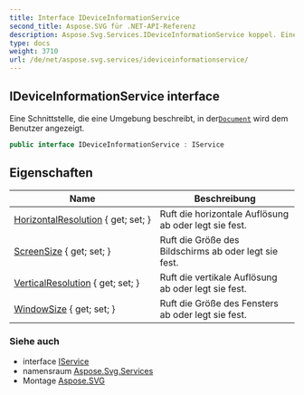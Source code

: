 ```yaml
---
title: Interface IDeviceInformationService
second_title: Aspose.SVG für .NET-API-Referenz
description: Aspose.Svg.Services.IDeviceInformationService koppel. Eine Schnittstelle die eine Umgebung beschreibt in derDocument wird dem Benutzer angezeigt.
type: docs
weight: 3710
url: /de/net/aspose.svg.services/ideviceinformationservice/
---
```

## IDeviceInformationService interface

Eine Schnittstelle, die eine Umgebung beschreibt, in der[`Document`](../../aspose.svg.dom/document/) wird dem Benutzer angezeigt.

```csharp
public interface IDeviceInformationService : IService
```

## Eigenschaften

| Name | Beschreibung |
| --- | --- |
| [HorizontalResolution](../../aspose.svg.services/ideviceinformationservice/horizontalresolution/) { get; set; } | Ruft die horizontale Auflösung ab oder legt sie fest. |
| [ScreenSize](../../aspose.svg.services/ideviceinformationservice/screensize/) { get; set; } | Ruft die Größe des Bildschirms ab oder legt sie fest. |
| [VerticalResolution](../../aspose.svg.services/ideviceinformationservice/verticalresolution/) { get; set; } | Ruft die vertikale Auflösung ab oder legt sie fest. |
| [WindowSize](../../aspose.svg.services/ideviceinformationservice/windowsize/) { get; set; } | Ruft die Größe des Fensters ab oder legt sie fest. |

### Siehe auch

* interface [IService](../iservice/)
* namensraum [Aspose.Svg.Services](../../aspose.svg.services/)
* Montage [Aspose.SVG](../../)


